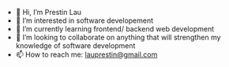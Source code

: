 - 👋 Hi, I’m Prestin Lau
- 👀 I’m interested in software developement
- 🌱 I’m currently learning frontend/ backend web development
- 💞️ I’m looking to collaborate on anything that will strengthen my knowledge of software development
- 📫 How to reach me: lauprestin@gmail.com

<!---
Pr3stin/Pr3stin is a ✨ special ✨ repository because its `README.md` (this file) appears on your GitHub profile.
You can click the Preview link to take a look at your changes.
--->
